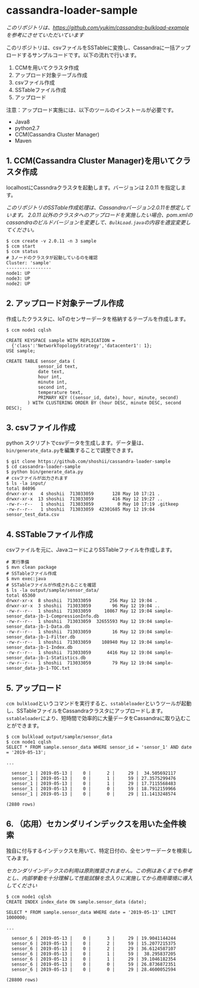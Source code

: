 cassandra-loader-sample
===

*このリポジトリは、https://github.com/yukim/cassandra-bulkload-example を参考にさせていただいています*

このリポジトリは、csvファイルをSSTableに変換し、Cassandraに一括アップロードするサンプルコードです。以下の流れで行います。

1. CCMを用いてクラスタ作成
1. アップロード対象テーブル作成
1. csvファイル作成
1. SSTableファイル作成
1. アップロード

注意：アップロード実施には、以下のツールのインストールが必要です。

* Java8
* python2.7
* CCM(Cassandra Cluster Manager)
* Maven

## 1. CCM(Cassandra Cluster Manager)を用いてクラスタ作成

localhostにCassndraクラスタを起動します。バージョンは 2.0.11 を指定します。

*このリポジトリのSSTable作成処理は、Cassandraバージョン2.0.11を想定しています。 2.0.11 以外のクラスタへのアップロードを実施したい場合、pom.xmlのcassandraのビルドバージョンを変更して、`BulkLoad.java`の内容を適宜変更してください。*

```aidl
$ ccm create -v 2.0.11 -n 3 sample
$ ccm start
$ ccm status
# 3ノードのクラスタが起動しているのを確認
Cluster: 'sample'
-----------------
node1: UP
node3: UP
node2: UP
```

## 2. アップロード対象テーブル作成

作成したクラスタに、IoTのセンサーデータを格納するテーブルを作成します。

```aidl
$ ccm node1 cqlsh

CREATE KEYSPACE sample WITH REPLICATION = 
  {'class':'NetworkTopologyStrategy','datacenter1': 1};
USE sample;

CREATE TABLE sensor_data (
            sensor_id text,
            date text,
            hour int,
            minute int,
            second int,
            temperature text,
            PRIMARY KEY ((sensor_id, date), hour, minute, second)
        ) WITH CLUSTERING ORDER BY (hour DESC, minute DESC, second DESC);
```

## 3. csvファイル作成

python スクリプトでcsvデータを生成します。データ量は、`bin/generate_data.py`を編集することで調整できます。

```aidl
$ git clone https://github.com/shoshii/cassandra-loader-sample
$ cd cassandra-loader-sample
$ python bin/generate_data.py
# csvファイルが出力されます
$ ls -la input/
total 84096
drwxr-xr-x   4 shoshii  713033059       128 May 10 17:21 .
drwxr-xr-x  13 shoshii  713033059       416 May 12 19:27 ..
-rw-r--r--   1 shoshii  713033059         0 May 10 17:19 .gitkeep
-rw-r--r--   1 shoshii  713033059  42301685 May 12 19:04 sensor_test_data.csv
```

## 4. SSTableファイル作成

csvファイルを元に、JavaコードによりSSTableファイルを作成します。

```aidl
# 実行準備
$ mvn clean package
# SSTableファイル作成
$ mvn exec:java
# SSTableファイルが作成されることを確認
$ ls -la output/sample/sensor_data/
total 65360
drwxr-xr-x  8 shoshii  713033059       256 May 12 19:04 .
drwxr-xr-x  3 shoshii  713033059        96 May 12 19:04 ..
-rw-r--r--  1 shoshii  713033059     10867 May 12 19:04 sample-sensor_data-jb-1-CompressionInfo.db
-rw-r--r--  1 shoshii  713033059  32655593 May 12 19:04 sample-sensor_data-jb-1-Data.db
-rw-r--r--  1 shoshii  713033059        16 May 12 19:04 sample-sensor_data-jb-1-Filter.db
-rw-r--r--  1 shoshii  713033059    108940 May 12 19:04 sample-sensor_data-jb-1-Index.db
-rw-r--r--  1 shoshii  713033059      4416 May 12 19:04 sample-sensor_data-jb-1-Statistics.db
-rw-r--r--  1 shoshii  713033059        79 May 12 19:04 sample-sensor_data-jb-1-TOC.txt
```

## 5. アップロード

`ccm bulkload`というコマンドを実行すると、`sstableloader`というツールが起動し、SSTableファイルをCassandraクラスタにアップロードします。
`sstableloader`により、短時間で効率的に大量データをCassandraに取り込むことができます。

```aidl
$ ccm bulkload output/sample/sensor_data
$ ccm node1 cqlsh
SELECT * FROM sample.sensor_data WHERE sensor_id = 'sensor_1' AND date = '2019-05-13';

...

  sensor_1 | 2019-05-13 |    0 |      2 |     29 |  34.505692117
  sensor_1 | 2019-05-13 |    0 |      1 |     59 | 27.3575299476
  sensor_1 | 2019-05-13 |    0 |      1 |     29 | 17.7115568483
  sensor_1 | 2019-05-13 |    0 |      0 |     59 | 18.7912159966
  sensor_1 | 2019-05-13 |    0 |      0 |     29 | 11.1413248574

(2880 rows)
```

## 6. （応用）セカンダリインデックスを用いた全件検索

独自に付与するインデックスを用いて、特定日付の、全センサーデータを検索してみます。

*セカンダリインデックスの利用は原則推奨されません。この例はあくまでも参考とし、内部挙動を十分理解して性能試験を念入りに実施してから商用環境に導入してください*

```aidl
$ ccm node1 cqlsh
CREATE INDEX index_date ON sample.sensor_data (date);

SELECT * FROM sample.sensor_data WHERE date = '2019-05-13' LIMIT 1000000;

...

  sensor_6 | 2019-05-13 |    0 |      3 |     29 | 19.9041144244
  sensor_6 | 2019-05-13 |    0 |      2 |     59 | 15.2077215375
  sensor_6 | 2019-05-13 |    0 |      2 |     29 | 36.6124587107
  sensor_6 | 2019-05-13 |    0 |      1 |     59 |  38.295837205
  sensor_6 | 2019-05-13 |    0 |      1 |     29 | 39.1046182354
  sensor_6 | 2019-05-13 |    0 |      0 |     59 | 26.8736872351
  sensor_6 | 2019-05-13 |    0 |      0 |     29 | 28.4600052594

(28800 rows)
```